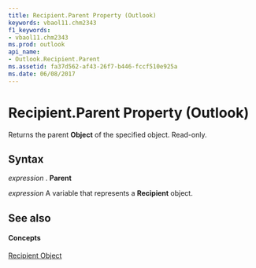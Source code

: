 ```yaml
---
title: Recipient.Parent Property (Outlook)
keywords: vbaol11.chm2343
f1_keywords:
- vbaol11.chm2343
ms.prod: outlook
api_name:
- Outlook.Recipient.Parent
ms.assetid: fa37d562-af43-26f7-b446-fccf510e925a
ms.date: 06/08/2017
---
```



# Recipient.Parent Property (Outlook)

Returns the parent  **Object** of the specified object. Read-only.


## Syntax

 _expression_ . **Parent**

 _expression_ A variable that represents a **Recipient** object.


## See also


#### Concepts


[Recipient Object](Outlook.Recipient.md)

